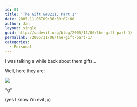 ```yaml
---
id: 81
title: 'The Gift &#8211; Part 1'
date: 2005-11-06T09:36:39+02:00
author: Jan
layout: single
guid: http://sadevil.org/blog/2005/11/06/the-gift-part-1/
permalink: /2005/11/06/the-gift-part-1/
categories:
  - Personal
---
```

I was talking a while back about them gifts&#8230;

Well, here they are:

<img SRC="https://i0.wp.com/kcore.org/wp-content/uploads/2005/11/gifts_diana-sm.jpg?w=920&#038;ssl=1" data-recalc-dims="1" /> 

\*g\*

(yes I know i&#8217;m evil ;p)